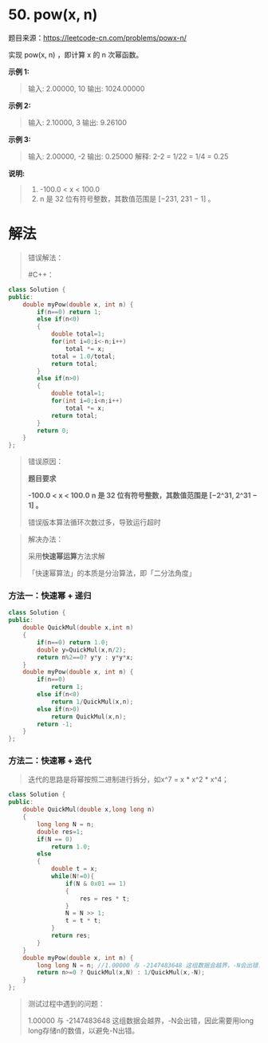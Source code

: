 # 50. pow(x, n)

题目来源：https://leetcode-cn.com/problems/powx-n/

实现 pow(x, n) ，即计算 x 的 n 次幂函数。

**示例 1:**

> 输入: 2.00000, 10
> 输出: 1024.00000

**示例 2:**

> 输入: 2.10000, 3
> 输出: 9.26100

**示例 3:**

> 输入: 2.00000, -2
> 输出: 0.25000
> 解释: 2-2 = 1/22 = 1/4 = 0.25

**说明:**

> 1. -100.0 < x < 100.0
> 2. n 是 32 位有符号整数，其数值范围是 [−231, 231 − 1] 。



# 解法

> 错误解法：
>
> #C++：

```c++
class Solution {
public:
    double myPow(double x, int n) {
        if(n==0) return 1;
        else if(n<0)
        {
            double total=1;
            for(int i=0;i<-n;i++)
                total *= x;
            total = 1.0/total;
            return total;
        }
        else if(n>0)
        {
            double total=1;
            for(int i=0;i<n;i++)
                total *= x;
            return total;
        }
        return 0;
    }
};
```

> 错误原因：
>
> **题目要求**
>
> **-100.0 < x < 100.0**
> **n 是 32 位有符号整数，其数值范围是 [−2^31, 2^31 − 1] 。**
>
> 错误版本算法循环次数过多，导致运行超时

> 解决办法：
>
> 采用**快速幂运算**方法求解
>
> 「快速幂算法」的本质是分治算法，即「二分法角度」

### 方法一：快速幂 + 递归

```c++
class Solution {
public:
    double QuickMul(double x,int n)
    {
        if(n==0) return 1.0;
        double y=QuickMul(x,n/2);
        return n%2==0? y*y : y*y*x;
    }
    double myPow(double x, int n) {
        if(n==0)
            return 1;
        else if(n<0)
            return 1/QuickMul(x,n);
        else if(n>0)
            return QuickMul(x,n);
        return -1;
    }
};
```

### 方法二：快速幂 + 迭代

> 迭代的思路是将幂按照二进制进行拆分，如x^7 = x * x^2 * x^4；

```c++
class Solution {
public:
    double QuickMul(double x,long long n)
    {
        long long N = n;
        double res=1;
        if(N == 0)
            return 1.0;
        else
        {
            double t = x;
            while(N!=0){
                if(N & 0x01 == 1)
                {
                    res = res * t;
                }
                N = N >> 1;
                t = t * t;
            }
            return res;
        }
    }
    double myPow(double x, int n) {
        long long N = n; //1.00000 与 -2147483648 这组数据会越界，-N会出错，因此需要用long long存储
        return n>=0 ? QuickMul(x,N) : 1/QuickMul(x,-N);
    }
};
```

> 测试过程中遇到的问题：
>
> 1.00000 与 -2147483648 这组数据会越界，-N会出错，因此需要用long long存储n的数值，以避免-N出错。